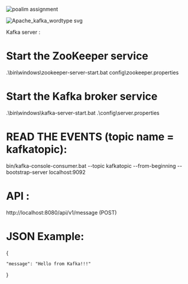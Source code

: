 ![poalim assignment](https://user-images.githubusercontent.com/93336006/212543924-a4be23fd-5014-438d-952f-0ce9b7d385d2.jpg)

![Apache_kafka_wordtype svg](https://user-images.githubusercontent.com/93336006/212548357-44a4cb1a-3a48-49d7-8944-352a65cb13b4.png)

Kafka server :
# Start the ZooKeeper service
.\bin\windows\zookeeper-server-start.bat config\zookeeper.properties

# Start the Kafka broker service

.\bin\windows\kafka-server-start.bat .\config\server.properties

# READ THE EVENTS (topic name = kafkatopic):

bin/kafka-console-consumer.bat --topic kafkatopic --from-beginning --bootstrap-server localhost:9092


# API :
http://localhost:8080/api/v1/message (POST)

# JSON Example:
{  

    "message": "Hello from Kafka!!!"
    
}


